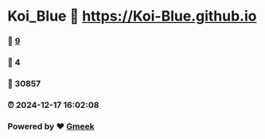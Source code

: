 # Koi_Blue :link: https://Koi-Blue.github.io 
### :page_facing_up: [9](https://Koi-Blue.github.io/tag.html) 
### :speech_balloon: 4 
### :hibiscus: 30857 
### :alarm_clock: 2024-12-17 16:02:08 
### Powered by :heart: [Gmeek](https://github.com/Meekdai/Gmeek)
